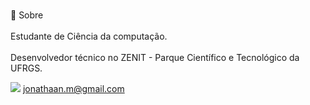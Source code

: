 <br>📝 Sobre<br><br>
Estudante de Ciência da computação.<br><br>
Desenvolvedor técnico no ZENIT - Parque Científico e Tecnológico da UFRGS.

<img src="https://img.shields.io/badge/LinkedIn-0077B5?style=for-the-badge&logo=linkedin&logoColor=white" /> jonathaan.m@gmail.com
